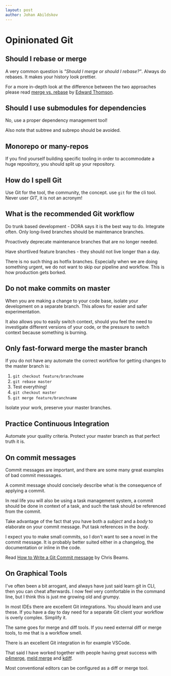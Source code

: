 ```yaml
---
layout: post
author: Johan Abildskov
---
```


# Opinionated Git

## Should I rebase or merge

A very common question is _"Should I merge or should I rebase?"_.
Always do rebases. It makes your history look prettier.

For a more in-depth look at the difference between the two approaches
please read [merge vs. rebase](http://edwardthomson.com/blog/merge_vs_rebase.html) by [Edward Thomson](https://twitter.com/ethomson).

## Should I use submodules for dependencies

No, use a proper dependency management tool!

Also note that subtree and subrepo should be avoided.

## Monorepo or many-repos

If you find yourself building specific tooling in order to accommodate a huge
repository, you should split up your repository.

## How do I spell Git

Use Git for the tool, the community, the concept. use `git` for the cli tool.
Never user _GIT_, it is not an acronym!

## What is the recommended Git workflow

Do trunk based development - DORA says it is the best way to do.
Integrate often. Only long-lived branches should be maintenance branches.

Proactively deprecate maintenance branches that are no longer needed.

Have shortlived feature branches - they should not live longer than a day.

There is no such thing as hotfix branches. Especially when we are doing something urgent, 
we do not want to skip our pipeline and workflow. This is how production gets borked.

## Do not make commits on master

When you are making a change to your code base, isolate your development on
a separate branch. This allows for easier and safer experimentation.

It also allows you to easily switch context, should you feel the need to
investigate different versions of your code, or the pressure to switch context
because something is burning.

## Only fast-forward merge the master branch

If you do not have any automate the correct workflow for getting changes to the
master branch is:
1. `git checkout feature/branchname`
2. `git rebase master`
3. Test everything!
4. `git checkout master`
5. `git merge feature/branchname`

Isolate your work, preserve your master branches.

## Practice Continuous Integration

Automate your quality criteria. Protect your master branch as that perfect
truth it is.

## On commit messages

Commit messages are important, and there are some many great examples of bad commit messsages.

A commit message should concisely describe what is the consequence of applying a commit.

In real life you will also be using a task management system, a commit should be done in context of a task, and such the task should be referenced from the commit.

Take advantage of the fact that you have both a _subject_ and a _body_ to elaborate on your commit message. Put task references in the _body_.

I expect you to make small commits, so I don't want to see a novel in the commit message. It is probably better suited either in a changelog, the documentation or inline in the code.

Read [How to Write a Git Commit message](https://chris.beams.io/posts/git-commit/) by Chris Beams.

## On Graphical Tools

I've often been a bit arrogant, and always have just said learn git in CLI, then you can cheat afterwards.
I now feel very comfortable in the command line, but I think this is just me growing old and grumpy.

In most IDEs there are excellent Git integrations. You should learn and use these. If you have a day to day need
for a separate Git client your workflow is overly complex. Simplify it.

The same goes for merge and diff tools. If you need external diff or merge tools, to me that is a workflow smell.

There is an excellent Git integration in for example VSCode.

That said I have worked together with people having great success with [p4merge](https://www.perforce.com/products/helix-core-apps/merge-diff-tool-p4merge), [meld merge](http://meldmerge.org/) and [kdiff](http://kdiff3.sourceforge.net/).

Most conventional editors can be configured as a diff or merge tool.
